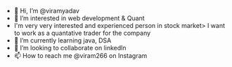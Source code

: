 - 👋 Hi, I’m @viramyadav
- 👀 I’m interested in web development & Quant
-    I'm very very interested and experienced person in stock market> I want to work as a quantative trader for the company
- 🌱 I’m currently learning java, DSA
- 💞️ I’m looking to collaborate on linkedln
- 📫 How to reach me @viram266 on Instagram 

<!---
viramyadav/viramyadav is a ✨ special ✨ repository because its `README.md` (this file) appears on your GitHub profile.
You can click the Preview link to take a look at your changes.
--->
